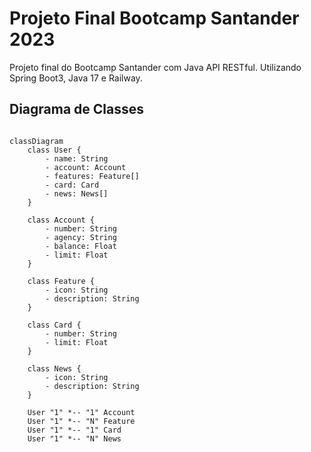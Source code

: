 # Projeto Final Bootcamp Santander 2023
Projeto final do Bootcamp Santander com Java API RESTful. 
Utilizando Spring Boot3, Java 17 e Railway.

## Diagrama de Classes

```mermaid

classDiagram
    class User {
        - name: String
        - account: Account
        - features: Feature[]
        - card: Card
        - news: News[]
    }
    
    class Account {
        - number: String
        - agency: String
        - balance: Float
        - limit: Float
    }
    
    class Feature {
        - icon: String
        - description: String
    }
    
    class Card {
        - number: String
        - limit: Float
    }
    
    class News {
        - icon: String
        - description: String
    }
    
    User "1" *-- "1" Account
    User "1" *-- "N" Feature
    User "1" *-- "1" Card
    User "1" *-- "N" News
```
